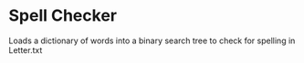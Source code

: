 # Spell Checker
Loads a dictionary of words into a binary search tree to check for spelling in Letter.txt 
